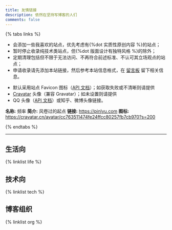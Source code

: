 ```yaml
---
title: 友情链接
description: 依然在坚持写博客的人们
comments: false
---
```


{% tabs links %}

<!-- tab 收录规则 -->

- 会添加一些我喜欢的站点，优先考虑有{%dot 实质性原创内容 %}的站点；
- 暂时停止收录纯技术类站点，但{%dot 版面设计有独特风格 %}的除外；
- 定期清理包括但不限于无法访问、不再符合前述标准、不认可其立场观点的站点；
- 申请收录请先添加本站链接，然后参考本站信息格式，在 [留言板](/guestbook/) 留下相关信息。

<!-- endtab -->

<!-- tab 图标链接 -->

- 默认采用站点 Favicon 图标（[API 文档](https://api.iowen.cn/doc/favicon.html)）；如获取失败或不清晰则请提供
- [Cravatar](https://cravatar.cn/developers/api) 头像（兼容 Gravatar）；如未设置则请提供
- QQ 头像（[API 文档](https://www.yuque.com/leirock/programming/di94ti)）或知乎、微博头像链接。
<!-- Favicon API 加上 ?refresh=true 刷新缓存 -->

<!-- endtab -->

<!-- tab 本站信息 -->

<style>.tab-pane#links-3 p{text-align:left;}</style>

**名称:** 频率
**简介:** 风卷过的起点
**链接:** https://pinlyu.com
**图标:** https://cravatar.cn/avatar/cc763511474fe24ffcc80257fb7cb970?s=200

<!-- endtab -->

{% endtabs %}

* * *

## 生活向

{% linklist life %}

## 技术向

{% linklist tech %}

## 博客组织

{% linklist org %}
